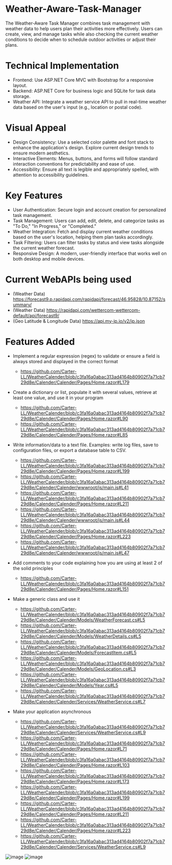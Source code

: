 # Weather-Aware-Task-Manager
The Weather-Aware Task Manager combines task management with weather data to help users plan their activities more effectively. Users can create, view, and manage tasks while also checking the current weather conditions to decide when to schedule outdoor activities or adjust their plans.

# Technical Implementation
- Frontend: Use ASP.NET Core MVC with Bootstrap for a responsive layout.
- Backend: ASP.NET Core for business logic and SQLite for task data storage.
- Weather API: Integrate a weather service API to pull in real-time weather data based on the user's input (e.g., location or postal code).

# Visual Appeal
- Design Consistency: Use a selected color palette and font stack to enhance the application's design. Explore current design trends to ensure modern aesthetics.
- Interactive Elements: Menus, buttons, and forms will follow standard interaction conventions for predictability and ease of use.
- Accessibility: Ensure all text is legible and appropriately spelled, with attention to accessibility guidelines.

# Key Features
- User Authentication: Secure login and account creation for personalized task management.
- Task Management: Users can add, edit, delete, and categorize tasks as "To Do," "In Progress," or "Completed."
- Weather Integration: Fetch and display current weather conditions based on the user's location, helping them plan tasks accordingly.
- Task Filtering: Users can filter tasks by status and view tasks alongside the current weather forecast.
- Responsive Design: A modern, user-friendly interface that works well on both desktop and mobile devices.

# Current WebAPIs being used
- (Weather Data) https://forecast9.p.rapidapi.com/rapidapi/forecast/46.95828/10.87152/summary/
- (Weather Data) https://rapidapi.com/wettercom-wettercom-default/api/forecast9/
- (Geo Latitude & Longitude Data) https://api.my-ip.io/v2/ip.json

# Features Added
- Implement a regular expression (regex) to validate or ensure a field is always stored and displayed in the correct format
  - https://github.com/Carter-LL/WeatherCalender/blob/c3fa16a0abac313ad4164b80902f7a71cb729d8e/Calender/Calender/Pages/Home.razor#L179

- Create a dictionary or list, populate it with several values, retrieve at least one value, and use it in your program
  - https://github.com/Carter-LL/WeatherCalender/blob/c3fa16a0abac313ad4164b80902f7a71cb729d8e/Calender/Calender/Pages/Home.razor#L90
  - https://github.com/Carter-LL/WeatherCalender/blob/c3fa16a0abac313ad4164b80902f7a71cb729d8e/Calender/Calender/Pages/Home.razor#L85

- Write information/data to a text file. Examples: write log files, save to configuration files, or export a database table to CSV.
  - https://github.com/Carter-LL/WeatherCalender/blob/c3fa16a0abac313ad4164b80902f7a71cb729d8e/Calender/Calender/Pages/Home.razor#L199
  - https://github.com/Carter-LL/WeatherCalender/blob/c3fa16a0abac313ad4164b80902f7a71cb729d8e/Calender/Calender/wwwroot/js/main.js#L41
  - https://github.com/Carter-LL/WeatherCalender/blob/c3fa16a0abac313ad4164b80902f7a71cb729d8e/Calender/Calender/Pages/Home.razor#L211
  - https://github.com/Carter-LL/WeatherCalender/blob/c3fa16a0abac313ad4164b80902f7a71cb729d8e/Calender/Calender/wwwroot/js/main.js#L44
  - https://github.com/Carter-LL/WeatherCalender/blob/c3fa16a0abac313ad4164b80902f7a71cb729d8e/Calender/Calender/Pages/Home.razor#L223
  - https://github.com/Carter-LL/WeatherCalender/blob/c3fa16a0abac313ad4164b80902f7a71cb729d8e/Calender/Calender/wwwroot/js/main.js#L47
 
- Add comments to your code explaining how you are using at least 2 of the solid principles
  - https://github.com/Carter-LL/WeatherCalender/blob/c3fa16a0abac313ad4164b80902f7a71cb729d8e/Calender/Calender/Pages/Home.razor#L151
 
- Make a generic class and use it
  - https://github.com/Carter-LL/WeatherCalender/blob/c3fa16a0abac313ad4164b80902f7a71cb729d8e/Calender/Calender/Models/WeatherForecast.cs#L5
  - https://github.com/Carter-LL/WeatherCalender/blob/c3fa16a0abac313ad4164b80902f7a71cb729d8e/Calender/Calender/Models/WeatherDetails.cs#L5
  - https://github.com/Carter-LL/WeatherCalender/blob/c3fa16a0abac313ad4164b80902f7a71cb729d8e/Calender/Calender/Models/ForecastItem.cs#L5
  - https://github.com/Carter-LL/WeatherCalender/blob/c3fa16a0abac313ad4164b80902f7a71cb729d8e/Calender/Calender/Models/GeoLocation.cs#L3
  - https://github.com/Carter-LL/WeatherCalender/blob/c3fa16a0abac313ad4164b80902f7a71cb729d8e/Calender/Calender/Models/Year.cs#L5
  - https://github.com/Carter-LL/WeatherCalender/blob/c3fa16a0abac313ad4164b80902f7a71cb729d8e/Calender/Calender/Services/WeatherService.cs#L7
 
- Make your application asynchronous
  - https://github.com/Carter-LL/WeatherCalender/blob/c3fa16a0abac313ad4164b80902f7a71cb729d8e/Calender/Calender/Services/WeatherService.cs#L9
  - https://github.com/Carter-LL/WeatherCalender/blob/c3fa16a0abac313ad4164b80902f7a71cb729d8e/Calender/Calender/Pages/Home.razor#L71
  - https://github.com/Carter-LL/WeatherCalender/blob/c3fa16a0abac313ad4164b80902f7a71cb729d8e/Calender/Calender/Pages/Home.razor#L103
  - https://github.com/Carter-LL/WeatherCalender/blob/c3fa16a0abac313ad4164b80902f7a71cb729d8e/Calender/Calender/Pages/Home.razor#L173
  - https://github.com/Carter-LL/WeatherCalender/blob/c3fa16a0abac313ad4164b80902f7a71cb729d8e/Calender/Calender/Pages/Home.razor#L199
  - https://github.com/Carter-LL/WeatherCalender/blob/c3fa16a0abac313ad4164b80902f7a71cb729d8e/Calender/Calender/Pages/Home.razor#L211
  - https://github.com/Carter-LL/WeatherCalender/blob/c3fa16a0abac313ad4164b80902f7a71cb729d8e/Calender/Calender/Pages/Home.razor#L223
  - https://github.com/Carter-LL/WeatherCalender/blob/c3fa16a0abac313ad4164b80902f7a71cb729d8e/Calender/Calender/Services/WeatherService.cs#L9

![image](https://github.com/user-attachments/assets/6ae3a8ca-04c7-4d15-af12-b8d0d467ea13)
![image](https://github.com/user-attachments/assets/ab4a12c5-6d40-4bbe-8372-764cc4e64a75)

